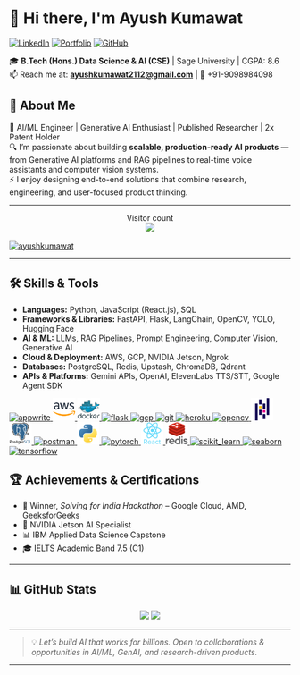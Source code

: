 # 👋 Hi there, I'm **Ayush Kumawat**  

[![LinkedIn](https://img.shields.io/badge/LinkedIn-blue?logo=linkedin&style=flat-square)](https://www.linkedin.com/in/ayush-kumawat/) 
[![Portfolio](https://img.shields.io/badge/Portfolio-Website-orange?logo=google-chrome&style=flat-square)](https://www.ayushkumawat.us) 
[![GitHub](https://img.shields.io/badge/GitHub-Ayushkumawat-black?logo=github&style=flat-square)](https://github.com/Ayushkumawat)  

🎓 **B.Tech (Hons.) Data Science & AI (CSE)** | Sage University | CGPA: 8.6  
📫 Reach me at: **ayushkumawat2112@gmail.com** | 📱 +91-9098984098

## 🚀 About Me

🌟 AI/ML Engineer | Generative AI Enthusiast | Published Researcher | 2x Patent Holder  
🔍 I’m passionate about building **scalable, production-ready AI products** — from Generative AI platforms and RAG pipelines to real-time voice assistants and computer vision systems.  
⚡ I enjoy designing end-to-end solutions that combine research, engineering, and user-focused product thinking.

---

<p align="center"> 
  Visitor count<br>
  <img src="https://profile-counter.glitch.me/Ayushkumawat/count.svg" />
</p>
<p align="left"> <a href="https://github.com/ryo-ma/github-profile-trophy"><img src="https://github-profile-trophy.vercel.app/?username=ayushkumawat" alt="ayushkumawat" /></a> </p>

---

## 🛠️ Skills & Tools

- **Languages:** Python, JavaScript (React.js), SQL
- **Frameworks & Libraries:** FastAPI, Flask, LangChain, OpenCV, YOLO, Hugging Face
- **AI & ML:** LLMs, RAG Pipelines, Prompt Engineering, Computer Vision, Generative AI
- **Cloud & Deployment:** AWS, GCP, NVIDIA Jetson, Ngrok
- **Databases:** PostgreSQL, Redis, Upstash, ChromaDB, Qdrant
- **APIs & Platforms:** Gemini APIs, OpenAI, ElevenLabs TTS/STT, Google Agent SDK

<p align="left"> <a href="https://appwrite.io" target="_blank" rel="noreferrer"> <img src="https://www.vectorlogo.zone/logos/appwriteio/appwriteio-icon.svg" alt="appwrite" width="40" height="40"/> </a> <a href="https://aws.amazon.com" target="_blank" rel="noreferrer"> <img src="https://raw.githubusercontent.com/devicons/devicon/master/icons/amazonwebservices/amazonwebservices-original-wordmark.svg" alt="aws" width="40" height="40"/> </a> <a href="https://www.docker.com/" target="_blank" rel="noreferrer"> <img src="https://raw.githubusercontent.com/devicons/devicon/master/icons/docker/docker-original-wordmark.svg" alt="docker" width="40" height="40"/> </a> <a href="https://flask.palletsprojects.com/" target="_blank" rel="noreferrer"> <img src="https://raw.githubusercontent.com/Ayushkumawat/Ayushkumawatportfolio/refs/heads/main/src/images/logo/flask.png" alt="flask" width="40" height="40"/> </a> <a href="https://cloud.google.com" target="_blank" rel="noreferrer"> <img src="https://www.vectorlogo.zone/logos/google_cloud/google_cloud-icon.svg" alt="gcp" width="40" height="40"/> </a> <a href="https://git-scm.com/" target="_blank" rel="noreferrer"> <img src="https://www.vectorlogo.zone/logos/git-scm/git-scm-icon.svg" alt="git" width="40" height="40"/> </a> <a href="https://heroku.com" target="_blank" rel="noreferrer"> <img src="https://www.vectorlogo.zone/logos/heroku/heroku-icon.svg" alt="heroku" width="40" height="40"/> </a> <a href="https://opencv.org/" target="_blank" rel="noreferrer"> <img src="https://www.vectorlogo.zone/logos/opencv/opencv-icon.svg" alt="opencv" width="40" height="40"/> </a> <a href="https://pandas.pydata.org/" target="_blank" rel="noreferrer"> <img src="https://raw.githubusercontent.com/devicons/devicon/2ae2a900d2f041da66e950e4d48052658d850630/icons/pandas/pandas-original.svg" alt="pandas" width="40" height="40"/> </a> <a href="https://www.postgresql.org" target="_blank" rel="noreferrer"> <img src="https://raw.githubusercontent.com/devicons/devicon/master/icons/postgresql/postgresql-original-wordmark.svg" alt="postgresql" width="40" height="40"/> </a> <a href="https://postman.com" target="_blank" rel="noreferrer"> <img src="https://www.vectorlogo.zone/logos/getpostman/getpostman-icon.svg" alt="postman" width="40" height="40"/> </a> <a href="https://www.python.org" target="_blank" rel="noreferrer"> <img src="https://raw.githubusercontent.com/devicons/devicon/master/icons/python/python-original.svg" alt="python" width="40" height="40"/> </a> <a href="https://pytorch.org/" target="_blank" rel="noreferrer"> <img src="https://www.vectorlogo.zone/logos/pytorch/pytorch-icon.svg" alt="pytorch" width="40" height="40"/> </a> <a href="https://reactjs.org/" target="_blank" rel="noreferrer"> <img src="https://raw.githubusercontent.com/devicons/devicon/master/icons/react/react-original-wordmark.svg" alt="react" width="40" height="40"/> </a> <a href="https://redis.io" target="_blank" rel="noreferrer"> <img src="https://raw.githubusercontent.com/devicons/devicon/master/icons/redis/redis-original-wordmark.svg" alt="redis" width="40" height="40"/> </a> <a href="https://scikit-learn.org/" target="_blank" rel="noreferrer"> <img src="https://upload.wikimedia.org/wikipedia/commons/0/05/Scikit_learn_logo_small.svg" alt="scikit_learn" width="40" height="40"/> </a> <a href="https://seaborn.pydata.org/" target="_blank" rel="noreferrer"> <img src="https://seaborn.pydata.org/_images/logo-mark-lightbg.svg" alt="seaborn" width="40" height="40"/> </a> <a href="https://www.tensorflow.org" target="_blank" rel="noreferrer"> <img src="https://www.vectorlogo.zone/logos/tensorflow/tensorflow-icon.svg" alt="tensorflow" width="40" height="40"/> </a> </p>

## 🏆 Achievements & Certifications

- 🥇 Winner, *Solving for India Hackathon* – Google Cloud, AMD, GeeksforGeeks  
- 🧠 NVIDIA Jetson AI Specialist  
- 📊 IBM Applied Data Science Capstone  
- 🎓 IELTS Academic Band 7.5 (C1)

---

## 📊 GitHub Stats

<p align="center">
  <img src="https://github-readme-stats.vercel.app/api?username=Ayushkumawat&show_icons=true&theme=tokyonight" />
  <img src="https://github-readme-stats.vercel.app/api/top-langs/?username=Ayushkumawat&layout=compact&theme=tokyonight" />
</p>

---

> 💡 *Let’s build AI that works for billions. Open to collaborations & opportunities in AI/ML, GenAI, and research-driven products.*

---

